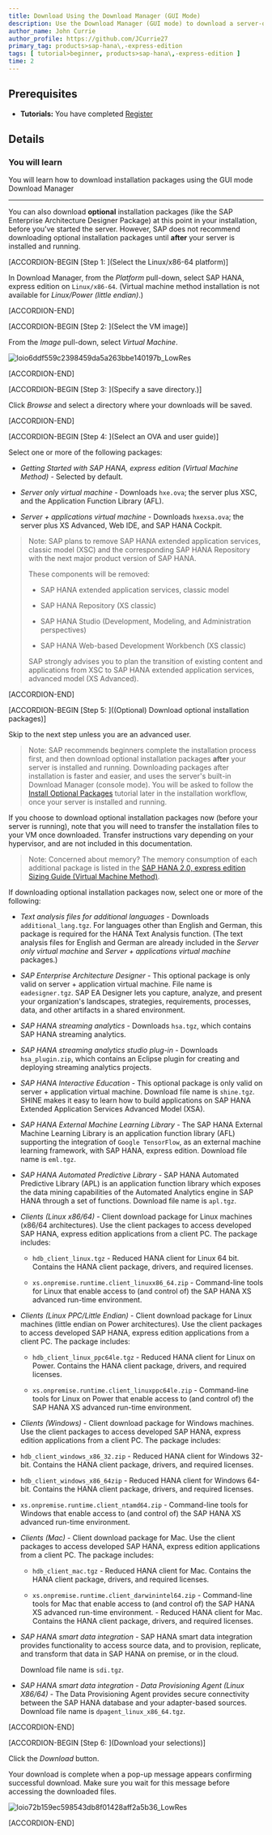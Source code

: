 ```yaml
---
title: Download Using the Download Manager (GUI Mode)
description: Use the Download Manager (GUI mode) to download a server-only virtual machine package, or a server + applications virtual machine package.
author_name: John Currie
author_profile: https://github.com/JCurrie27
primary_tag: products>sap-hana\,-express-edition
tags: [ tutorial>beginner, products>sap-hana\,-express-edition ]
time: 2
---
```


<!-- loiof14d821d2ac14186bbf202586056e1d2 -->

## Prerequisites
 - **Tutorials:** You have completed [Register](https://developers.sap.com/tutorials/hxe-ua-register.html)

## Details
### You will learn
You will learn how to download installation packages using the GUI mode Download Manager

---

You can also download **optional** installation packages (like the SAP Enterprise Architecture Designer Package) at this point in your installation, before you've started the server. However, SAP does not recommend downloading optional installation packages until **after** your server is installed and running.

[ACCORDION-BEGIN [Step 1: ](Select the Linux/x86-64 platform)]

In Download Manager, from the *Platform* pull-down, select SAP HANA, express edition on `Linux/x86-64`. (Virtual machine method installation is not available for *Linux/Power (little endian)*.)

[ACCORDION-END]

[ACCORDION-BEGIN [Step 2: ](Select the VM image)]

From the *Image* pull-down, select *Virtual Machine*.

![loio6ddf559c2398459da5a263bbe140197b_LowRes](loio6ddf559c2398459da5a263bbe140197b_LowRes.png)

[ACCORDION-END]

[ACCORDION-BEGIN [Step 3: ](Specify a save directory.)]

Click *Browse* and select a directory where your downloads will be saved.

[ACCORDION-END]

[ACCORDION-BEGIN [Step 4: ](Select an OVA and user guide)]

Select one or more of the following packages:

-   *Getting Started with SAP HANA, express edition (Virtual Machine Method)* - Selected by default.

-   *Server only virtual machine* - Downloads `hxe.ova`; the server plus XSC, and the Application Function Library (AFL).

-   *Server + applications virtual machine* - Downloads `hxexsa.ova`; the server plus XS Advanced, Web IDE, and SAP HANA Cockpit.


> Note:
> SAP plans to remove SAP HANA extended application services, classic model (XSC) and the corresponding SAP HANA Repository with the next major product version of SAP HANA.
>
> These components will be removed:
>
> -   SAP HANA extended application services, classic model
>
> -   SAP HANA Repository (XS classic)
>
> -   SAP HANA Studio (Development, Modeling, and Administration perspectives)
>
> -   SAP HANA Web-based Development Workbench (XS classic)
>
>
> SAP strongly advises you to plan the transition of existing content and applications from XSC to SAP HANA extended application services, advanced model (XS Advanced).
>
>

[ACCORDION-END]

[ACCORDION-BEGIN [Step 5: ]((Optional) Download optional installation packages)]

Skip to the next step unless you are an advanced user.

> Note:
> SAP recommends beginners complete the installation process first, and then download optional installation packages **after** your server is installed and running. Downloading packages after installation is faster and easier, and uses the server's built-in Download Manager (console mode). You will be asked to follow the [Install Optional Packages](https://developers.sap.com/tutorials/hxe-ua-packages-vm-xsa.html) tutorial later in the installation workflow, once your server is installed and running.
>
>

If you choose to download optional installation packages now (before your server is running), note that you will need to transfer the installation files to your VM once downloaded. Transfer instructions vary depending on your hypervisor, and are not included in this documentation.

> Note:
> Concerned about memory? The memory consumption of each additional package is listed in the [SAP HANA 2.0, express edition Sizing Guide (Virtual Machine Method)](https://help.sap.com/viewer/9e4243e92f244537b2164a57a405a9fd).
>
>

If downloading optional installation packages now, select one or more of the following:

-   *Text analysis files for additional languages* - Downloads `additional_lang.tgz`. For languages other than English and German, this package is required for the HANA Text Analysis function. (The text analysis files for English and German are already included in the *Server only virtual machine* and *Server + applications virtual machine* packages.)
-   *SAP Enterprise Architecture Designer* - This optional package is only valid on server + application virtual machine. File name is `eadesigner.tgz`. SAP EA Designer lets you capture, analyze, and present your organization's landscapes, strategies, requirements, processes, data, and other artifacts in a shared environment.
-   *SAP HANA streaming analytics* - Downloads `hsa.tgz`, which contains SAP HANA streaming analytics.
-   *SAP HANA streaming analytics studio plug-in* - Downloads `hsa_plugin.zip`, which contains an Eclipse plugin for creating and deploying streaming analytics projects.
-   *SAP HANA Interactive Education* - This optional package is only valid on server + application virtual machine. Download file name is `shine.tgz`. SHINE makes it easy to learn how to build applications on SAP HANA Extended Application Services Advanced Model (XSA).
-   *SAP HANA External Machine Learning Library* - The SAP HANA External Machine Learning Library is an application function library (AFL) supporting the integration of `Google TensorFlow`, as an external machine learning framework, with SAP HANA, express edition. Download file name is `eml.tgz`.
-   *SAP HANA Automated Predictive Library* - SAP HANA Automated Predictive Library (APL) is an application function library which exposes the data mining capabilities of the Automated Analytics engine in SAP HANA through a set of functions. Download file name is `apl.tgz`.

-   *Clients (Linux x86/64)* - Client download package for Linux machines (x86/64 architectures). Use the client packages to access developed SAP HANA, express edition applications from a client PC. The package includes:

    -   `hdb_client_linux.tgz` - Reduced HANA client for Linux 64 bit. Contains the HANA client package, drivers, and required licenses.

    -   `xs.onpremise.runtime.client_linuxx86_64.zip` - Command-line tools for Linux that enable access to (and control of) the SAP HANA XS advanced run-time environment.

-   *Clients (Linux PPC/Little Endian)* - Client download package for Linux machines (little endian on Power architectures). Use the client packages to access developed SAP HANA, express edition applications from a client PC. The package includes:

    -   `hdb_client_linux_ppc64le.tgz` - Reduced HANA client for Linux on Power. Contains the HANA client package, drivers, and required licenses.

    -   `xs.onpremise.runtime.client_linuxppc64le.zip` - Command-line tools for Linux on Power that enable access to (and control of) the SAP HANA XS advanced run-time environment.

-   *Clients (Windows)* - Client download package for Windows machines. Use the client packages to access developed SAP HANA, express edition applications from a client PC. The package includes:

-   `hdb_client_windows_x86_32.zip` - Reduced HANA client for Windows 32-bit. Contains the HANA client package, drivers, and required licenses.

-   `hdb_client_windows_x86_64zip` - Reduced HANA client for Windows 64-bit. Contains the HANA client package, drivers, and required licenses.

-   `xs.onpremise.runtime.client_ntamd64.zip` - Command-line tools for Windows that enable access to (and control of) the SAP HANA XS advanced run-time environment.

-   *Clients (Mac)* - Client download package for Mac. Use the client packages to access developed SAP HANA, express edition applications from a client PC. The package includes:

    -   `hdb_client_mac.tgz` - Reduced HANA client for Mac. Contains the HANA client package, drivers, and required licenses.

    -   `xs.onpremise.runtime.client_darwinintel64.zip` - Command-line tools for Mac that enable access to (and control of) the SAP HANA XS advanced run-time environment. - Reduced HANA client for Mac. Contains the HANA client package, drivers, and required licenses.

-   *SAP HANA smart data integration* - SAP HANA smart data integration provides functionality to access source data, and to provision, replicate, and transform that data in SAP HANA on premise, or in the cloud.

    Download file name is `sdi.tgz`.

-   *SAP HANA smart data integration - Data Provisioning Agent (Linux X86/64)* - The Data Provisioning Agent provides secure connectivity between the SAP HANA database and your adapter-based sources. Download file name is `dpagent_linux_x86_64.tgz`.


[ACCORDION-END]

[ACCORDION-BEGIN [Step 6: ](Download your selections)]

Click the *Download* button.

Your download is complete when a pop-up message appears confirming successful download. Make sure you wait for this message before accessing the downloaded files.

![loio72b159ec598543db8f01428aff2a5b36_LowRes](loio72b159ec598543db8f01428aff2a5b36_LowRes.png)

[ACCORDION-END]
